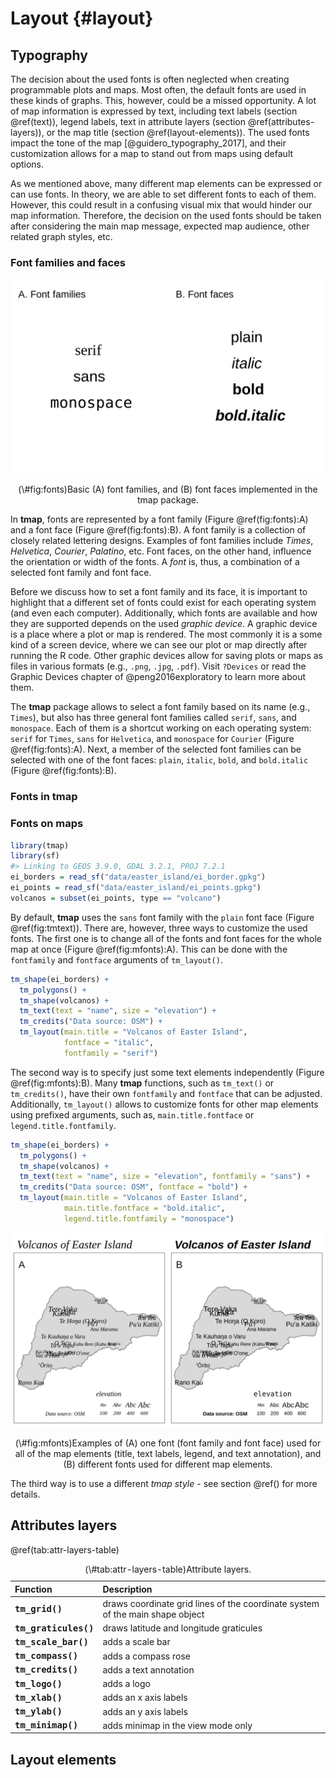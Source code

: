 # Layout {#layout}

## Typography

<!-- Font faces and font families -->
The decision about the used fonts is often neglected when creating programmable plots and maps.
Most often, the default fonts are used in these kinds of graphs.
This, however, could be a missed opportunity.
A lot of map information is expressed by text, including text labels (section \@ref(text)), legend labels, text in attribute layers (section \@ref(attributes-layers)), or the map title (section \@ref(layout-elements)).
The used fonts impact the tone of the map [@guidero_typography_2017], and their customization allows for a map to stand out from maps using default options.

<!-- role of font faces and font families: -->
<!-- - highlight different levels/importance -->
As we mentioned above, many different map elements can be expressed or can use fonts.
In theory, we are able to set different fonts to each of them.
However, this could result in a confusing visual mix that would hinder our map information.
Therefore, the decision on the used fonts should be taken after considering the main map message, expected map audience, other related graph styles, etc.
<!-- In the next two sections, we show how to set up font families and font faces, and give some overall tips on font selections. -->

### Font families and faces






<div class="figure" style="text-align: center">
<img src="07-layout_files/figure-html/fonts-1.png" alt="Basic (A) font families, and (B) font faces implemented in the tmap package." width="672" />
<p class="caption">(\#fig:fonts)Basic (A) font families, and (B) font faces implemented in the tmap package.</p>
</div>

In **tmap**, fonts are represented by a font family (Figure \@ref(fig:fonts):A) and a font face (Figure \@ref(fig:fonts):B).
A font family is a collection of closely related lettering designs.
Examples of font families include *Times*, *Helvetica*, *Courier*, *Palatino*, etc.
Font faces, on the other hand, influence the orientation or width of the fonts.
A *font* is, thus, a combination of a selected font family and font face.

Before we discuss how to set a font family and its face, it is important to highlight that a different set of fonts could exist for each operating system (and even each computer).
Additionally, which fonts are available and how they are supported depends on the used *graphic device*.
A graphic device is a place where a plot or map is rendered.
The most commonly it is a some kind of a screen device, where we can see our plot or map directly after running the R code.
Other graphic devices allow for saving plots or maps as files in various formats (e.g., `.png`, `.jpg`, `.pdf`).
Visit `?Devices` or read the Graphic Devices chapter of @peng2016exploratory to learn more about them.
<!-- state possible problems -->

The **tmap** package allows to select a font family based on its name (e.g., `Times`), but also has three general font families called `serif`, `sans`, and `monospace`.
Each of them is a shortcut working on each operating system: `serif` for `Times`, `sans` for `Helvetica`, and `monospace` for `Courier` (Figure \@ref(fig:fonts):A). 
Next, a member of the selected font families can be selected with one of the font faces: `plain`, `italic`, `bold`, and `bold.italic` (Figure \@ref(fig:fonts):B).

<!-- explain what are font families -->
<!-- explain when each font family is useful -->

<!-- explain what are font faces -->
<!-- explain when each font face is useful -->

### Fonts in **tmap**

<!-- build-in fonts only -->
<!-- external fonts with extrafont -->
<!-- external fonts with showtext -->

### Fonts on maps


```r
library(tmap)
library(sf)
#> Linking to GEOS 3.9.0, GDAL 3.2.1, PROJ 7.2.1
ei_borders = read_sf("data/easter_island/ei_border.gpkg")
ei_points = read_sf("data/easter_island/ei_points.gpkg")
volcanos = subset(ei_points, type == "volcano")
```

<!-- explain defaults -->
By default, **tmap** uses the `sans` font family with the `plain` font face (Figure \@ref(fig:tmtext)). 
There are, however, three ways to customize the used fonts.
The first one is to change all of the fonts and font faces for the whole map at once (Figure \@ref(fig:mfonts):A).
This can be done with the `fontfamily` and `fontface` arguments of `tm_layout()`.


```r
tm_shape(ei_borders) +
  tm_polygons() +
  tm_shape(volcanos) +
  tm_text(text = "name", size = "elevation") +
  tm_credits("Data source: OSM") + 
  tm_layout(main.title = "Volcanos of Easter Island",
            fontface = "italic",
            fontfamily = "serif")
```

The second way is to specify just some text elements independently (Figure \@ref(fig:mfonts):B).
Many **tmap** functions, such as `tm_text()` or `tm_credits()`, have their own `fontfamily` and `fontface` that can be adjusted.
Additionally, `tm_layout()` allows to customize fonts for other map elements using prefixed arguments, such as, `main.title.fontface` or `legend.title.fontfamily`.


```r
tm_shape(ei_borders) +
  tm_polygons() +
  tm_shape(volcanos) +
  tm_text(text = "name", size = "elevation", fontfamily = "sans") +
  tm_credits("Data source: OSM", fontface = "bold") +
  tm_layout(main.title = "Volcanos of Easter Island",
            main.title.fontface = "bold.italic", 
            legend.title.fontfamily = "monospace")
```

<div class="figure" style="text-align: center">
<img src="07-layout_files/figure-html/mfonts-1.png" alt="Examples of (A) one font (font family and font face) used for all of the map elements (title, text labels, legend, and text annotation), and (B) different fonts used for different map elements." width="672" />
<p class="caption">(\#fig:mfonts)Examples of (A) one font (font family and font face) used for all of the map elements (title, text labels, legend, and text annotation), and (B) different fonts used for different map elements.</p>
</div>

The third way is to use a different *tmap style* - see section \@ref() for more details.

<!-- explain that we can change font faces and families for each element or the whole map -->
<!-- mention size -->


## Attributes layers



\@ref(tab:attr-layers-table)

<table class="table table-striped" style="width: auto !important; margin-left: auto; margin-right: auto;">
<caption>(\#tab:attr-layers-table)Attribute layers.</caption>
 <thead>
  <tr>
   <th style="text-align:left;"> Function </th>
   <th style="text-align:left;"> Description </th>
  </tr>
 </thead>
<tbody>
  <tr>
   <td style="text-align:left;font-weight: bold;font-family: monospace;"> tm_grid() </td>
   <td style="text-align:left;"> draws coordinate grid lines of the coordinate system of the main shape object </td>
  </tr>
  <tr>
   <td style="text-align:left;font-weight: bold;font-family: monospace;"> tm_graticules() </td>
   <td style="text-align:left;"> draws latitude and longitude graticules </td>
  </tr>
  <tr>
   <td style="text-align:left;font-weight: bold;font-family: monospace;"> tm_scale_bar() </td>
   <td style="text-align:left;"> adds a scale bar </td>
  </tr>
  <tr>
   <td style="text-align:left;font-weight: bold;font-family: monospace;"> tm_compass() </td>
   <td style="text-align:left;"> adds a compass rose </td>
  </tr>
  <tr>
   <td style="text-align:left;font-weight: bold;font-family: monospace;"> tm_credits() </td>
   <td style="text-align:left;"> adds a text annotation </td>
  </tr>
  <tr>
   <td style="text-align:left;font-weight: bold;font-family: monospace;"> tm_logo() </td>
   <td style="text-align:left;"> adds a logo </td>
  </tr>
  <tr>
   <td style="text-align:left;font-weight: bold;font-family: monospace;"> tm_xlab() </td>
   <td style="text-align:left;"> adds an x axis labels </td>
  </tr>
  <tr>
   <td style="text-align:left;font-weight: bold;font-family: monospace;"> tm_ylab() </td>
   <td style="text-align:left;"> adds an y axis labels </td>
  </tr>
  <tr>
   <td style="text-align:left;font-weight: bold;font-family: monospace;"> tm_minimap() </td>
   <td style="text-align:left;"> adds minimap in the view mode only </td>
  </tr>
</tbody>
</table>

## Layout elements
